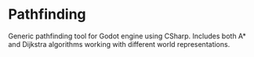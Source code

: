 # Pathfinding

Generic pathfinding tool for Godot engine using CSharp. Includes both A* and Dijkstra algorithms 
working with different world representations.

